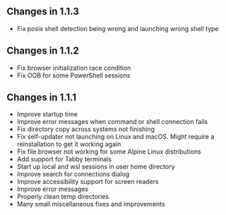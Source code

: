 ## Changes in 1.1.3

- Fix posix shell detection being wrong and launching wrong shell type

## Changes in 1.1.2

- Fix browser initialization race condition
- Fix OOB for some PowerShell sessions

## Changes in 1.1.1

- Improve startup time
- Improve error messages when command or shell connection fails
- Fix directory copy across systems not finishing
- Fix self-updater not launching on Linux and macOS. Might require a reinstallation to get it working again
- Fix file browser not working for some Alpine Linux distributions
- Add support for Tabby terminals
- Start up local and wsl sessions in user home directory
- Improve search for connections dialog
- Improve accessibility support for screen readers
- Improve error messages
- Properly clean temp directories
- Many small miscellaneous fixes and improvements